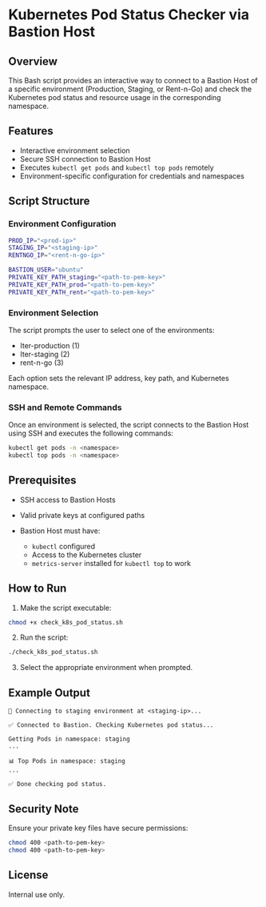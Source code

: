 # Kubernetes Pod Status Checker via Bastion Host

## Overview

This Bash script provides an interactive way to connect to a Bastion Host of a specific environment (Production, Staging, or Rent-n-Go) and check the Kubernetes pod status and resource usage in the corresponding namespace.

## Features

* Interactive environment selection
* Secure SSH connection to Bastion Host
* Executes `kubectl get pods` and `kubectl top pods` remotely
* Environment-specific configuration for credentials and namespaces

## Script Structure

### Environment Configuration

```bash
PROD_IP="<prod-ip>"
STAGING_IP="<staging-ip>"
RENTNGO_IP="<rent-n-go-ip>"

BASTION_USER="ubuntu"
PRIVATE_KEY_PATH_staging="<path-to-pem-key>"
PRIVATE_KEY_PATH_prod="<path-to-pem-key>"
PRIVATE_KEY_PATH_rent="<path-to-pem-key>"
```

### Environment Selection

The script prompts the user to select one of the environments:

* Iter-production (1)
* Iter-staging (2)
* rent-n-go (3)

Each option sets the relevant IP address, key path, and Kubernetes namespace.

### SSH and Remote Commands

Once an environment is selected, the script connects to the Bastion Host using SSH and executes the following commands:

```bash
kubectl get pods -n <namespace>
kubectl top pods -n <namespace>
```

## Prerequisites

* SSH access to Bastion Hosts
* Valid private keys at configured paths
* Bastion Host must have:

    * `kubectl` configured
    * Access to the Kubernetes cluster
    * `metrics-server` installed for `kubectl top` to work

## How to Run

1. Make the script executable:

```bash
chmod +x check_k8s_pod_status.sh
```

2. Run the script:

```bash
./check_k8s_pod_status.sh
```

3. Select the appropriate environment when prompted.

## Example Output

```
🔐 Connecting to staging environment at <staging-ip>...

✅ Connected to Bastion. Checking Kubernetes pod status...

Getting Pods in namespace: staging
...

📊 Top Pods in namespace: staging
...

✅ Done checking pod status.
```

## Security Note

Ensure your private key files have secure permissions:

```bash
chmod 400 <path-to-pem-key>
chmod 400 <path-to-pem-key>
```

## License

Internal use only.
